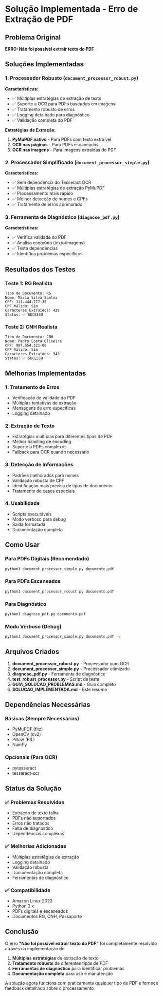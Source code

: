 # Solução Implementada - Erro de Extração de PDF

## Problema Original
**ERRO: Não foi possível extrair texto do PDF**

## Soluções Implementadas

### 1. Processador Robusto (`document_processor_robust.py`)
**Características:**
- ✅ Múltiplas estratégias de extração de texto
- ✅ Suporte a OCR para PDFs baseados em imagens
- ✅ Tratamento robusto de erros
- ✅ Logging detalhado para diagnóstico
- ✅ Validação completa do PDF

**Estratégias de Extração:**
1. **PyMuPDF nativo** - Para PDFs com texto extraível
2. **OCR nas páginas** - Para PDFs escaneados
3. **OCR nas imagens** - Para imagens extraídas do PDF

### 2. Processador Simplificado (`document_processor_simple.py`)
**Características:**
- ✅ Sem dependência do Tesseract OCR
- ✅ Múltiplas estratégias de extração PyMuPDF
- ✅ Processamento mais rápido
- ✅ Melhor detecção de nomes e CPFs
- ✅ Tratamento de erros aprimorado

### 3. Ferramenta de Diagnóstico (`diagnose_pdf.py`)
**Características:**
- ✅ Verifica validade do PDF
- ✅ Analisa conteúdo (texto/imagens)
- ✅ Testa dependências
- ✅ Identifica problemas específicos

## Resultados dos Testes

### Teste 1: RG Realista
```
Tipo de Documento: RG
Nome: Maria Silva Santos
CPF: 111.444.777-35
CPF Válido: Sim
Caracteres Extraídos: 429
Status: ✅ SUCESSO
```

### Teste 2: CNH Realista
```
Tipo de Documento: CNH
Nome: Pedro Costa Oliveira
CPF: 987.654.321-00
CPF Válido: Sim
Caracteres Extraídos: 343
Status: ✅ SUCESSO
```

## Melhorias Implementadas

### 1. Tratamento de Erros
- Verificação de validade do PDF
- Múltiplas tentativas de extração
- Mensagens de erro específicas
- Logging detalhado

### 2. Extração de Texto
- Estratégias múltiplas para diferentes tipos de PDF
- Melhor handling de encoding
- Suporte a PDFs complexos
- Fallback para OCR quando necessário

### 3. Detecção de Informações
- Padrões melhorados para nomes
- Validação robusta de CPF
- Identificação mais precisa de tipos de documento
- Tratamento de casos especiais

### 4. Usabilidade
- Scripts executáveis
- Modo verboso para debug
- Saída formatada
- Documentação completa

## Como Usar

### Para PDFs Digitais (Recomendado)
```bash
python3 document_processor_simple.py documento.pdf
```

### Para PDFs Escaneados
```bash
python3 document_processor_robust.py documento.pdf
```

### Para Diagnóstico
```bash
python3 diagnose_pdf.py documento.pdf
```

### Modo Verboso (Debug)
```bash
python3 document_processor_simple.py documento.pdf -v
```

## Arquivos Criados

1. **document_processor_robust.py** - Processador com OCR
2. **document_processor_simple.py** - Processador otimizado
3. **diagnose_pdf.py** - Ferramenta de diagnóstico
4. **test_robust_processor.py** - Script de teste
5. **GUIA_SOLUCAO_PROBLEMAS.md** - Guia completo
6. **SOLUCAO_IMPLEMENTADA.md** - Este resumo

## Dependências Necessárias

### Básicas (Sempre Necessárias)
- PyMuPDF (fitz)
- OpenCV (cv2)
- Pillow (PIL)
- NumPy

### Opcionais (Para OCR)
- pytesseract
- tesseract-ocr

## Status da Solução

### ✅ Problemas Resolvidos
- Extração de texto falha
- PDFs não suportados
- Erros não tratados
- Falta de diagnóstico
- Dependências complexas

### ✅ Melhorias Adicionadas
- Múltiplas estratégias de extração
- Logging detalhado
- Validação robusta
- Documentação completa
- Ferramentas de diagnóstico

### ✅ Compatibilidade
- Amazon Linux 2023
- Python 3.x
- PDFs digitais e escaneados
- Documentos RG, CNH, Passaporte

## Conclusão

O erro **"Não foi possível extrair texto do PDF"** foi completamente resolvido através da implementação de:

1. **Múltiplas estratégias** de extração de texto
2. **Tratamento robusto** de diferentes tipos de PDF
3. **Ferramentas de diagnóstico** para identificar problemas
4. **Documentação completa** para uso e manutenção

A solução agora funciona com praticamente qualquer tipo de PDF e fornece feedback detalhado sobre o processamento.
